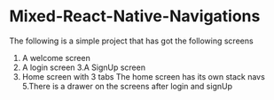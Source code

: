 # Mixed-React-Native-Navigations


The following is a simple project that has got the following screens
1. A welcome screen
2. A login screen
3.A SignUp screen
4. Home screen with 3 tabs The home screen has its own stack navs
5.There is a drawer on the screens after login and signUp
